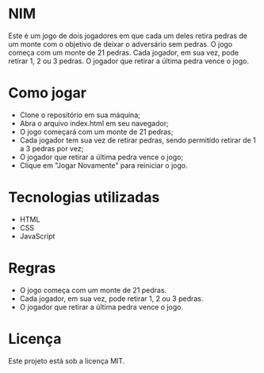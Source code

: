 # NIM

Este é um jogo de dois jogadores em que cada um deles retira pedras de um monte com o objetivo de deixar o adversário sem pedras. O jogo começa com um monte de 21 pedras. Cada jogador, em sua vez, pode retirar 1, 2 ou 3 pedras. O jogador que retirar a última pedra vence o jogo.

# Como jogar

- Clone o repositório em sua máquina;
- Abra o arquivo index.html em seu navegador;
- O jogo começará com um monte de 21 pedras;
- Cada jogador tem sua vez de retirar pedras, sendo permitido retirar de 1 a 3 pedras por vez;
- O jogador que retirar a última pedra vence o jogo;
- Clique em "Jogar Novamente" para reiniciar o jogo.

# Tecnologias utilizadas
- HTML
- CSS
- JavaScript

# Regras
- O jogo começa com um monte de 21 pedras.
- Cada jogador, em sua vez, pode retirar 1, 2 ou 3 pedras.
- O jogador que retirar a última pedra vence o jogo.

# Licença
Este projeto está sob a licença MIT.